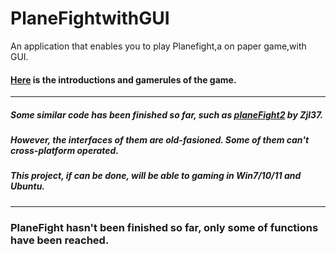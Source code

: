 # PlaneFightwithGUI
An application that enables you to play Planefight,a on paper game,with GUI.

#### [Here](https://github.com/zhr1502/PlaneFightwithGUI.git) is the introductions and gamerules of the game.
___

##### Some similar code has been finished so far, such as [planeFight2](https://github.com/Zjl37/planeFight2) by Zjl37.
##### However, the interfaces of them are old-fasioned. Some of them can't cross-platform operated.
##### This project, if can be done, will be able to gaming in Win7/10/11 and Ubuntu.

---

### PlaneFight hasn't been finished so far, only some of functions have been reached.
